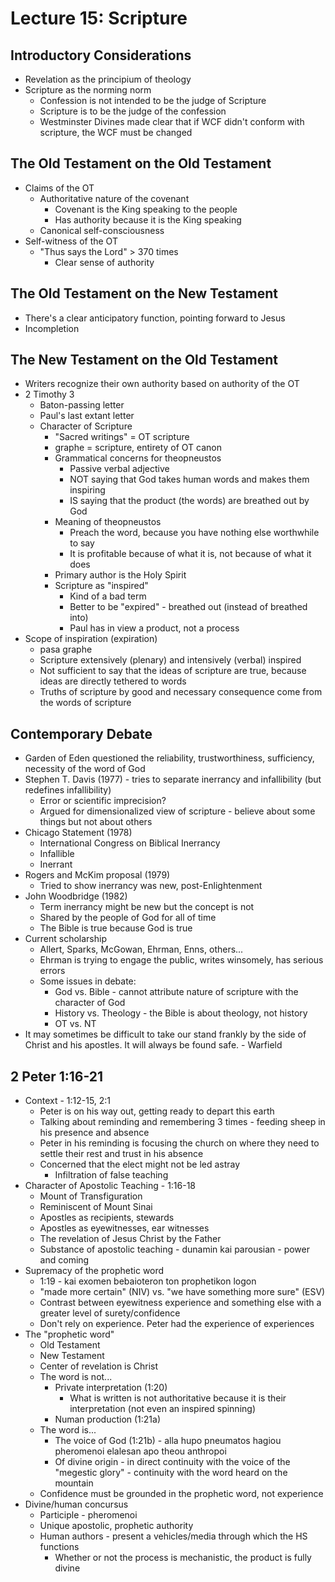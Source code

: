# Lecture 15: Scripture

## Introductory Considerations

* Revelation as the principium of theology
* Scripture as the norming norm
  * Confession is not intended to be the judge of Scripture
  * Scripture is to be the judge of the confession
  * Westminster Divines made clear that if WCF didn't conform with scripture, the WCF must be changed

## The Old Testament on the Old Testament

* Claims of the OT
  * Authoritative nature of the covenant
    * Covenant is the King speaking to the people
    * Has authority because it is the King speaking
  * Canonical self-consciousness
* Self-witness of the OT
  * "Thus says the Lord" > 370 times
    * Clear sense of authority

## The Old Testament on the New Testament

* There's a clear anticipatory function, pointing forward to Jesus
* Incompletion

## The New Testament on the Old Testament

* Writers recognize their own authority based on authority of the OT
* 2 Timothy 3
  * Baton-passing letter
  * Paul's last extant letter
  * Character of Scripture
    * "Sacred writings" = OT scripture
    * graphe = scripture, entirety of OT canon
    * Grammatical concerns for theopneustos
      * Passive verbal adjective
      * NOT saying that God takes human words and makes them inspiring
      * IS saying that the product (the words) are breathed out by God
    * Meaning of theopneustos
      * Preach the word, because you have nothing else worthwhile to say
      * It is profitable because of what it is, not because of what it does
    * Primary author is the Holy Spirit
    * Scripture as "inspired"
      * Kind of a bad term
      * Better to be "expired" - breathed out (instead of breathed into)
      * Paul has in view a product, not a process
* Scope of inspiration (expiration)
  * pasa graphe
  * Scripture extensively (plenary) and intensively (verbal) inspired
  * Not sufficient to say that the ideas of scripture are true, because ideas are directly tethered to words
  * Truths of scripture by good and necessary consequence come from the words of scripture

## Contemporary Debate

* Garden of Eden questioned the reliability, trustworthiness, sufficiency, necessity of the word of God
* Stephen T. Davis (1977) - tries to separate inerrancy and infallibility (but redefines infallibility)
  * Error or scientific imprecision?
  * Argued for dimensionalized view of scripture - believe about some things but not about others
* Chicago Statement (1978)
  * International Congress on Biblical Inerrancy
  * Infallible
  * Inerrant
* Rogers and McKim proposal (1979)
  * Tried to show inerrancy was new, post-Enlightenment
* John Woodbridge (1982)
  * Term inerrancy might be new but the concept is not
  * Shared by the people of God for all of time
  * The Bible is true because God is true
* Current scholarship
  * Allert, Sparks, McGowan, Ehrman, Enns, others...
  * Ehrman is trying to engage the public, writes winsomely, has serious errors
  * Some issues in debate:
    * God vs. Bible - cannot attribute nature of scripture with the character of God
    * History vs. Theology - the Bible is about theology, not history
    * OT vs. NT  
* It may sometimes be difficult to take our stand frankly by the side of Christ and his apostles. It will always be found safe. - Warfield

## 2 Peter 1:16-21

* Context - 1:12-15, 2:1
  * Peter is on his way out, getting ready to depart this earth
  * Talking about reminding and remembering 3 times - feeding sheep in his presence and absence
  * Peter in his reminding is focusing the church on where they need to settle their rest and trust in his absence
  * Concerned that the elect might not be led astray
    * Infiltration of false teaching
* Character of Apostolic Teaching - 1:16-18
  * Mount of Transfiguration
  * Reminiscent of Mount Sinai
  * Apostles as recipients, stewards
  * Apostles as eyewitnesses, ear witnesses
  * The revelation of Jesus Christ by the Father
  * Substance of apostolic teaching - dunamin kai parousian - power and coming
* Supremacy of the prophetic word
  * 1:19 - kai exomen bebaioteron ton prophetikon logon
  * "made more certain" (NIV) vs. "we have something more sure" (ESV)
  * Contrast between eyewitness experience and something else with a greater level of surety/confidence
  * Don't rely on experience. Peter had the experience of experiences
* The "prophetic word"
  * Old Testament
  * New Testament
  * Center of revelation is Christ
  * The word is not...
    * Private interpretation (1:20)
      * What is written is not authoritative because it is their interpretation (not even an inspired spinning)
    * Numan production (1:21a)
  * The word is...
    * The voice of God (1:21b) - alla hupo pneumatos hagiou pheromenoi elalesan apo theou anthropoi
    * Of divine origin - in direct continuity with the voice of the "megestic glory" - continuity with the word heard on the mountain
  * Confidence must be grounded in the prophetic word, not experience
* Divine/human concursus
  * Participle - pheromenoi
  * Unique apostolic, prophetic authority
  * Human authors - present a vehicles/media through which the HS functions
    * Whether or not the process is mechanistic, the product is fully divine

